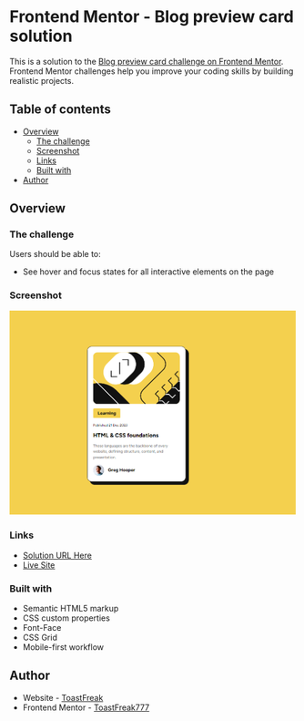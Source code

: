 # Frontend Mentor - Blog preview card solution

This is a solution to the [Blog preview card challenge on Frontend Mentor](https://www.frontendmentor.io/challenges/blog-preview-card-ckPaj01IcS). Frontend Mentor challenges help you improve your coding skills by building realistic projects.

## Table of contents

- [Overview](#overview)
  - [The challenge](#the-challenge)
  - [Screenshot](#screenshot)
  - [Links](#links)
  - [Built with](#built-with)
- [Author](#author)

## Overview

### The challenge

Users should be able to:

- See hover and focus states for all interactive elements on the page

### Screenshot

![Website Preview](./blog-preview-card-main/assets/images/screenshot.png)

### Links

- [Solution URL Here](https://github.com/ToastFreak777/Frontend-Mentor/tree/blog-preview-card)
- [Live Site](https://toastfreak777.github.io/Frontend-Mentor/blog-preview-card-main/)

### Built with

- Semantic HTML5 markup
- CSS custom properties
- Font-Face
- CSS Grid
- Mobile-first workflow

## Author

- Website - [ToastFreak](https://github.com/ToastFreak777)
- Frontend Mentor - [ToastFreak777](https://www.frontendmentor.io/profile/ToastFreak777)
